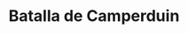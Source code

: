 ﻿---
title: "Batalla de Camperduin"
permalink: periodes_727.html
layout: periode
dataInici: 1797-10-11
sidebar: periodes
pares:
  - 368:
    title: "Guerras revolucionarias francesas"
    dataInici: "(1792-04-20)"
    dataFi: "(1802-03-25)"

fills:
jocsPrincipals:
jocsEscenaris:
jocsEpoca:
  - title: "Flying Colors"
    bggId: 8730
    escenari: "Camperdown (Kamperduin)"
    dataInici: 
    dataFi: 

jocsEpocaEscenaris:
---
